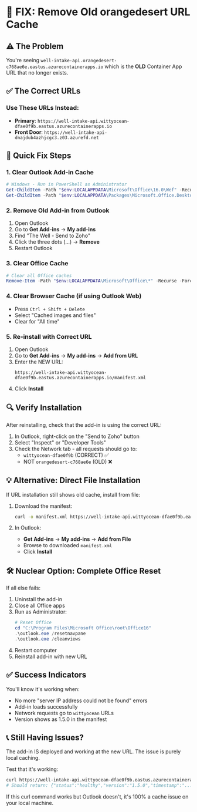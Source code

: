 # 🔧 FIX: Remove Old orangedesert URL Cache

## ⚠️ The Problem
You're seeing `well-intake-api.orangedesert-c768ae6e.eastus.azurecontainerapps.io` which is the **OLD** Container App URL that no longer exists.

## ✅ The Correct URLs

### Use These URLs Instead:
- **Primary**: `https://well-intake-api.wittyocean-dfae0f9b.eastus.azurecontainerapps.io`
- **Front Door**: `https://well-intake-api-dnajdub4azhjcgc3.z03.azurefd.net`

## 🚀 Quick Fix Steps

### 1. Clear Outlook Add-in Cache
```powershell
# Windows - Run in PowerShell as Administrator
Get-ChildItem -Path "$env:LOCALAPPDATA\Microsoft\Office\16.0\Wef" -Recurse | Remove-Item -Force -Recurse
Get-ChildItem -Path "$env:LOCALAPPDATA\Packages\Microsoft.Office.Desktop_8wekyb3d8bbwe\LocalCache\Local\Microsoft\Office\16.0\Wef" -Recurse | Remove-Item -Force -Recurse
```

### 2. Remove Old Add-in from Outlook
1. Open Outlook
2. Go to **Get Add-ins** → **My add-ins**
3. Find "The Well - Send to Zoho"
4. Click the three dots (...) → **Remove**
5. Restart Outlook

### 3. Clear Office Cache
```powershell
# Clear all Office caches
Remove-Item -Path "$env:LOCALAPPDATA\Microsoft\Office\*" -Recurse -Force -ErrorAction SilentlyContinue
```

### 4. Clear Browser Cache (if using Outlook Web)
- Press `Ctrl + Shift + Delete`
- Select "Cached images and files"
- Clear for "All time"

### 5. Re-install with Correct URL
1. Open Outlook
2. Go to **Get Add-ins** → **My add-ins** → **Add from URL**
3. Enter the NEW URL:
   ```
   https://well-intake-api.wittyocean-dfae0f9b.eastus.azurecontainerapps.io/manifest.xml
   ```
4. Click **Install**

## 🔍 Verify Installation

After reinstalling, check that the add-in is using the correct URL:

1. In Outlook, right-click on the "Send to Zoho" button
2. Select "Inspect" or "Developer Tools"
3. Check the Network tab - all requests should go to:
   - `wittyocean-dfae0f9b` (CORRECT) ✅
   - NOT `orangedesert-c768ae6e` (OLD) ❌

## 💡 Alternative: Direct File Installation

If URL installation still shows old cache, install from file:

1. Download the manifest:
   ```bash
   curl -o manifest.xml https://well-intake-api.wittyocean-dfae0f9b.eastus.azurecontainerapps.io/manifest.xml
   ```

2. In Outlook:
   - **Get Add-ins** → **My add-ins** → **Add from File**
   - Browse to downloaded `manifest.xml`
   - Click **Install**

## 🛠️ Nuclear Option: Complete Office Reset

If all else fails:

1. Uninstall the add-in
2. Close all Office apps
3. Run as Administrator:
   ```powershell
   # Reset Office
   cd "C:\Program Files\Microsoft Office\root\Office16"
   .\outlook.exe /resetnavpane
   .\outlook.exe /cleanviews
   ```
4. Restart computer
5. Reinstall add-in with new URL

## ✅ Success Indicators

You'll know it's working when:
- No more "server IP address could not be found" errors
- Add-in loads successfully
- Network requests go to `wittyocean` URLs
- Version shows as 1.5.0 in the manifest

## 📞 Still Having Issues?

The add-in IS deployed and working at the new URL. The issue is purely local caching.

Test that it's working:
```bash
curl https://well-intake-api.wittyocean-dfae0f9b.eastus.azurecontainerapps.io/health
# Should return: {"status":"healthy","version":"1.5.0","timestamp":"..."}
```

If this curl command works but Outlook doesn't, it's 100% a cache issue on your local machine.